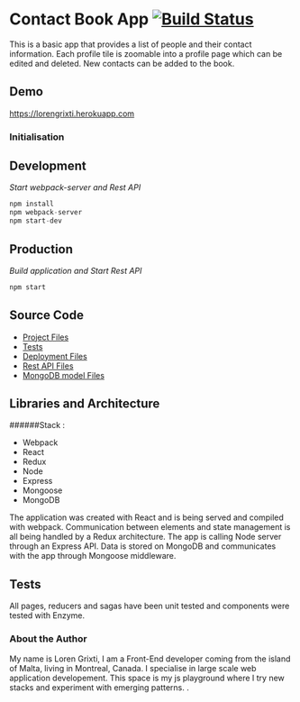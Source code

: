 # Contact Book App [![Build Status](https://travis-ci.org/LorenGr/dogwalkr.svg?branch=master)](https://travis-ci.org/LorenGr/dogwalkr)

This is a basic app that provides a list of people and their contact information.
Each profile tile is zoomable into a profile page which can be edited and deleted.
New contacts can be added to the book.

## Demo
https://lorengrixti.herokuapp.com

### Initialisation

## Development
*Start webpack-server and Rest API*
``` javascript
npm install
npm webpack-server
npm start-dev
```

## Production
*Build application and Start Rest API*
``` javascript
npm start
```

## Source Code
- [Project Files](src/)
- [Tests](test/)
- [Deployment Files](public/)
- [Rest API Files](server/)
- [MongoDB model Files](model/)

## Libraries and Architecture

######Stack :
* Webpack
* React
* Redux
* Node
* Express
* Mongoose
* MongoDB

The application was created with React and is being served and compiled with webpack. Communication between elements and state management is all being handled by a Redux architecture. The app is calling Node server through an Express API. Data is stored on MongoDB and communicates with the app through Mongoose middleware.

## Tests
All pages, reducers and sagas have been unit tested and components were tested with Enzyme.

### About the Author
My name is Loren Grixti, I am a Front-End developer coming from the island of Malta, living in Montreal, Canada.
I specialise in large scale web application developement. This space is my js playground where I try new stacks and experiment with emerging patterns.
.

